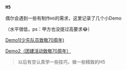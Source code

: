 ### `H5`

偶尔会遇到一些有制作`H5`的需求，这里记录了几个小Demo

（水平很低，ps：甲方也没提过高要求😂）



[Demo1(少先队员致敬70周年)](https://iwtf.github.io/H5-Demo/YoungPioneer/index.html)

[Demo2（团建活动致敬70周年）](https://iwtf.github.io/H5-Demo/Salute/index.html)



> 以后有空认真学一些技巧，做一些精致的H5

